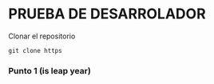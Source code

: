 # PRUEBA DE DESARROLADOR


Clonar el repositorio
```
git clone https
```

### Punto 1 (is leap year)